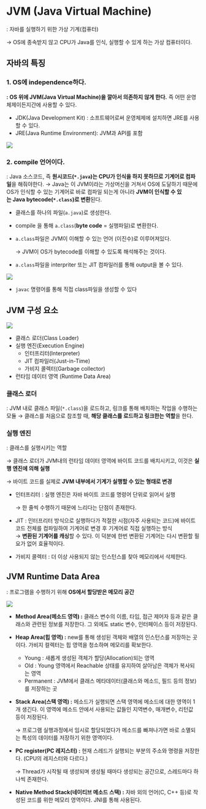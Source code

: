 # JVM (Java **V**irtual **M**achine)

: 자바를 실행하기 위한 가상 기계(컴퓨터)

→ OS에 종속받지 않고 CPU가 Java를 인식, 실행할 수 있게 하는 가상 컴퓨터이다.

## 자바의 특징

### 1. OS에 independence하다.

**: OS 위에 JVM(Java Virtual Machine)을 깔아서 의존하지 않게 한다.** 즉 어떤 운영체제이든지간에 사용할 수 있다.

- JDK(Java Development Kit) : 소프트웨어로써 운영체제에 설치하면 JRE를 사용할 수 있다.
- JRE(Java Runtime Environment): JVM과 API를 포함
  
![](https://velog.velcdn.com/images/calla3494qhk/post/1fc850c3-dc91-4113-a3c4-78f2318223be/image.png)

### 2. compile 언어이다.

: Java 소스코드, 즉 **원시코드(`*.java`)는 CPU가 인식을 하지 못하므로 기계어로 컴파일**을 해줘야한다.
→ Java는 이 JVM이라는 가상머신을 거쳐서 OS에 도달하기 때문에 OS가 인식할 수 있는 기계어로 바로 컴파일 되는게 아니라 **JVM이 인식할 수 있는 Java bytecode(`*.class`)로 변환**된다.

- 클래스를 하나의 파일(`a.java`)로 생성한다.
- compile 을 통해 `a.class`(**byte code** = 실행파일)로 변환한다.
- `a.class`파일은 JVM이 이해할 수 있는 언어 (이진수)로 이루어져있다.
    
    → JVM이 OS가 bytecode를 이해할 수 있도록 해석해주는 것이다.
    
- `a.class`파일을 interpriter 또는 JIT 컴파일러를 통해 output을 볼 수 있다.

    
![](https://velog.velcdn.com/images/calla3494qhk/post/2ed81d90-b094-4a53-961e-148e87fda0fb/image.png)

- `javac` 명령어를 통해 직접 class파일을 생성할 수 있다

## JVM 구성 요소

![](https://img1.daumcdn.net/thumb/R1280x0/?scode=mtistory2&fname=https%3A%2F%2Fblog.kakaocdn.net%2Fdn%2FtclVx%2Fbtq4Xfml6Dy%2Fnzb5xxlGG1fr5iBGUMv77K%2Fimg.png)

- 클래스 로더(Class Loader)
- 실행 엔진(Execution Engine)
    - 인터프리터(Interpreter)
    - JIT 컴파일러(Just-in-Time)
    - 가비지 콜렉터(Garbage collector)
- 런타임 데이터 영역 (Runtime Data Area)

### 클래스 로더

: JVM 내로 클래스 파일(`*.class`)을 로드하고, 링크를 통해 배치하는 작업을 수행하는 모듈
→ 클래스를 처음으로 참조할 때, **해당 클래스를 로드하고 링크한는 역할**을 한다.

### 실행 엔진

: 클래스를 실행시키는 역할

→ 클래스 로더가 JVM내의 런타임 데이터 영역에 바이트 코드를 배치시키고, 이것은 **실행 엔진에 의해 실행**

→ 바이트 코드를 실제로 **JVM 내부에서 기계가 실행할 수 있는 형태로 변경**

- 인터프리터 : 실행 엔진은 자바 바이트 코드를 명령어 단위로 읽어서 실행
    
    → 한 줄씩 수행하기 때문에 느리다는 단점이 존재한다.
    
- JIT : 인터프리터 방식으로 실행하다가 적절한 시점(자주 사용되는 코드)에 바이트 코드 전체를 컴파일하여 기계어로 변경 후 기계어로 직접 실행하는 방식 <br>
    → **변환된 기계어를 캐싱**할 수 있다. 이 덕분에 한번 변환된 기계어는 다시 변환할 필요가 없어 효율적이다.
- 가비지 콜렉터 : 더 이상 사용되지 않는 인스턴스를 찾아 메모리에서 삭제한다.

## JVM Runtime Data Area

: 프로그램을 수행하기 위해 **OS에서 할당받은 메모리 공간**

![](https://img1.daumcdn.net/thumb/R1280x0/?scode=mtistory2&fname=https%3A%2F%2Fblog.kakaocdn.net%2Fdn%2FcEjHLD%2Fbtq4YtqCAGY%2FrrVrI45UWSH2LqslkP8Wg0%2Fimg.png)

- **Method Area(메소드 영역) :** 클래스 변수의 이름, 타입, 접근 제어자 등과 같은 클래스와 관련된 정보를 저장한다. 그 외에도 static 변수, 인터페이스 등이 저장된다.
- **Heap Area(힙 영역) :** new를 통해 생성된 객체와 배열의 인스턴스를 저장하는 곳이다. 가비지 컬렉터는 힙 영역을 청소하며 메모리를 확보한다.
    - Young : 새롭게 생성된 객체가 할당(Allocation)되는 영역
    - Old : Young 영역에서 Reachable 상태를 유지하여 살아남은 객체가 복사되는 영역
    - Permanent : JVM에서 클래스 메타데이터(클래스와 메소드, 필드 등의 정보)를 저장하는 곳
- **Stack Area(스택 영역) :** 메소드가 실행되면 스택 영역에 메소드에 대한 영역이 1개 생긴다. 이 영역에 메소드 안에서 사용되는 값들인 지역변수, 매개변수, 리턴값 등이 저장된다.
    
    → 프로그램 실행과정에서 임시로 할당되었다가 메소드를 빠져나가면 바로 소멸되는 특성의 데이터를 저장하기 위한 영역이다.
    
- **PC register(PC 레지스터) :** 현재 스레드가 실행되는 부분의 주소와 명령을 저장한다. (CPU의 레지스터와 다르다.)
    
    → Thread가 시작될 때 생성되며 생성될 때마다 생성되는 공간으로, 스레드마다 하나씩 존재한다.
    
- **Native Method Stack(네이티브 메소드 스택) :** 자바 외의 언어(C, C++ 등)로 작성된 코드를 위한 메모리 영역이다. JNI를 통해 사용된다.
